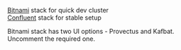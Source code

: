 [Bitnami](./bitnami)  stack for quick dev cluster  
[Confluent](./confluent) stack for stable setup  

Bitnami stack has two UI options - Provectus and Kafbat.  
Uncomment the required one.
